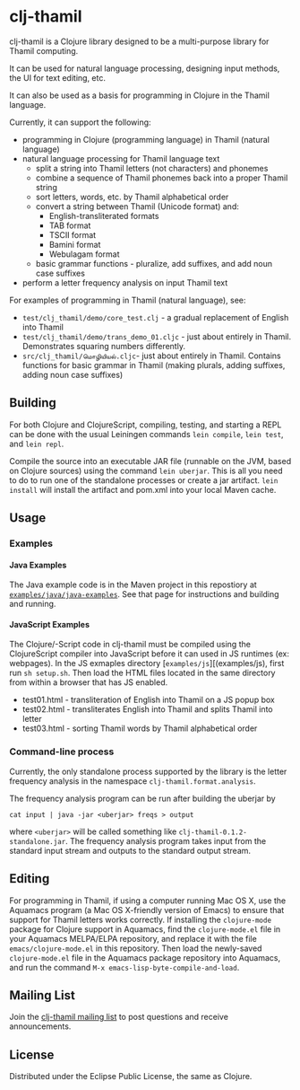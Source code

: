 # clj-thamil

clj-thamil is a Clojure library designed to be a multi-purpose library for Thamil
computing.

It can be used for natural language processing, designing input
methods, the UI for text editing, etc.

It can also be used as a basis for programming in Clojure in the
Thamil language.

Currently, it can support the following:
* programming in Clojure (programming language) in Thamil (natural language)
* natural language processing for Thamil language text
  * split a string into Thamil letters (not characters) and phonemes
  * combine a sequence of Thamil phonemes back into a proper Thamil string
  * sort letters, words, etc. by Thamil alphabetical order
  * convert a string between Thamil (Unicode format) and:
    * English-transliterated formats
    * TAB format
    * TSCII format
    * Bamini format
    * Webulagam format
  * basic grammar functions - pluralize, add suffixes, and add noun
    case suffixes
* perform a letter frequency analysis on input Thamil text

For examples of programming in Thamil (natural language), see:
* `test/clj_thamil/demo/core_test.clj` - a gradual
replacement of English into Thamil
* `test/clj_thamil/demo/trans_demo_01.cljc` - just about entirely
  in Thamil.  Demonstrates squaring numbers differently.
* `src/clj_thamil/மொழியியல்.cljc`- just about
entirely in Thamil.  Contains functions for basic grammar in Thamil
(making plurals, adding suffixes, adding noun case suffixes)

## Building

For both Clojure and ClojureScript, compiling, testing, and starting a
REPL can be done with the usual Leiningen commands `lein compile`,
`lein test`, and `lein repl`.

Compile the source into an executable JAR file (runnable on the JVM,
based on Clojure sources) using the command `lein uberjar`.  This is
all you need to do to run one of the standalone processes or
create a jar artifact.  `lein install` will install the artifact and
pom.xml into your local Maven cache.

## Usage

### Examples

#### Java Examples

The Java example code is in the Maven project in this repostiory at
[`examples/java/java-examples`](examples/java/java-examples/README.md).
See that page for instructions and building and running.

#### JavaScript Examples

The Clojure/-Script code in clj-thamil must be compiled using the
ClojureScript compiler into JavaScript before it can used in JS
runtimes (ex: webpages).  In the JS exmaples directory
[`examples/js`][(examples/js), first run `sh setup.sh`.  Then load the
HTML files located in the same directory from within a browser that
has JS enabled.

* test01.html - transliteration of English into Thamil on a JS popup box 
* test02.html - transliterates English into Thamil and splits Thamil into letter
* test03.html - sorting Thamil words by Thamil alphabetical order

### Command-line process

Currently, the only standalone process supported by the library is the
letter frequency analysis in the namespace
`clj-thamil.format.analysis`.

The frequency analysis program can be
run after building the uberjar by
```
cat input | java -jar <uberjar> freqs > output
```
where `<uberjar>` will be called something like
`clj-thamil-0.1.2-standalone.jar`.   The frequency analysis program
takes input from the standard input stream and outputs to the standard
output stream.

## Editing

For programming in Thamil, if using a computer running Mac OS X, use
the Aquamacs program (a Mac OS X-friendly version of Emacs) to ensure that support for Thamil letters works
correctly.  If installing the `clojure-mode` package for Clojure
support in Aquamacs, find the `clojure-mode.el` file in your Aquamacs
MELPA/ELPA repository, and replace it with the file
`emacs/clojure-mode.el` in this repository.  Then load the newly-saved
`clojure-mode.el` file in the Aquamacs package repository into
Aquamacs, and run the command `M-x emacs-lisp-byte-compile-and-load`. 

## Mailing List

Join the [clj-thamil mailing list](https://groups.google.com/forum/#!forum/clj-thamil) to post questions and receive announcements.

## License

Distributed under the Eclipse Public License, the same as Clojure.
